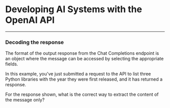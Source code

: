 # Developing AI Systems with the OpenAI API
---
### Decoding the response
The format of the output response from the Chat Completions endpoint is an object where the message can be accessed by selecting the appropriate fields.

In this example, you've just submitted a request to the API to list three Python libraries with the year they were first released, and it has returned a response.

For the response shown, what is the correct way to extract the content of the message only?
